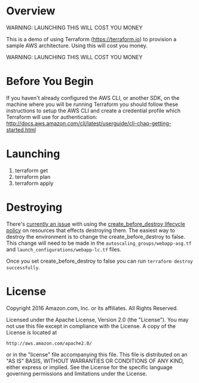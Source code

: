 # Overview
WARNING:  LAUNCHING THIS WILL COST YOU MONEY

This is a demo of using Terraform (https://terraform.io) to provision a sample AWS architecture.  Using this will cost you money.

WARNING:  LAUNCHING THIS WILL COST YOU MONEY

# Before You Begin
If you haven't already configured the AWS CLI, or another SDK, on the machine where you will be running Terraform you should follow these instructions to setup the AWS CLI and create a credential profile which Terraform will use for authentication:  
http://docs.aws.amazon.com/cli/latest/userguide/cli-chap-getting-started.html

# Launching
1. terraform get
2. terraform plan
3. terraform apply

# Destroying
There's [currently an issue](https://github.com/hashicorp/terraform/issues/2493) with using the [create_before_destroy lifecycle policy](https://www.terraform.io/docs/configuration/resources.html#lifecycle) on resources that effects destroying them.  The easiest way to destroy the environment is to change the create_before_destroy to false.  This change will need to be made in the `autoscaling_groups/webapp-asg.tf` and `launch_configurations/webapp-lc.tf` files.

Once you set create_before_destroy to false you can run `terraform destroy successfully`.

# License
Copyright 2016 Amazon.com, Inc. or its affiliates. All Rights Reserved.

Licensed under the Apache License, Version 2.0 (the "License"). You may not use this file except in compliance with the License. A copy of the License is located at

    http://aws.amazon.com/apache2.0/

or in the "license" file accompanying this file. This file is distributed on an "AS IS" BASIS, WITHOUT WARRANTIES OR CONDITIONS OF ANY KIND, either express or implied. See the License for the specific language governing permissions and limitations under the License.
